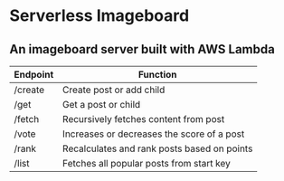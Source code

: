 # Serverless Imageboard

## An imageboard server built with AWS Lambda

| Endpoint | Function |
| ------ | ------ |
| /create | Create post or add child |
| /get | Get a post or child |
| /fetch | Recursively fetches content from post |
| /vote | Increases or decreases the score of a post |
| /rank | Recalculates and rank posts based on points |
| /list | Fetches all popular posts from start key |